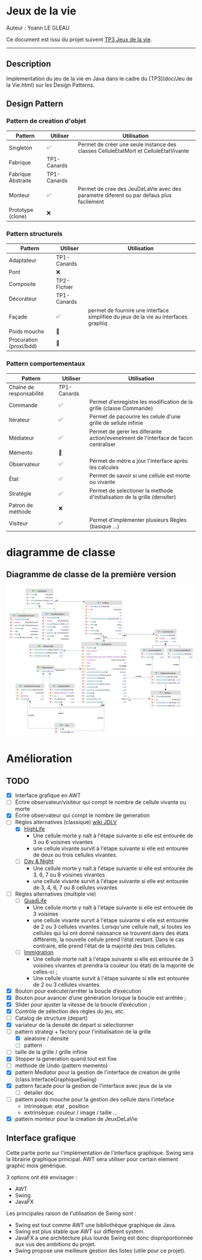 # Jeux de la vie
Auteur : Yoann LE GLEAU 

Ce document est issu du projet suivent [TP3 Jeux de la vie](https://github.com/yoannlegleau/DesingPatternL3/tree/master/src/jeu_de_la_vie).

---

## Description
Implementation du jeu de la vie en Java dans le cadre du [TP3](doc/Jeu de la Vie.html) sur les Design Patterns.

## Design Pattern

### Pattern de creation d'objet
| Pattern            | Utiliser    | Utilisation                                                                             |
|--------------------|-------------|-----------------------------------------------------------------------------------------|
| Singleton          | ✅          | Permet de créer une seule instance des classes CelluleEtatMort et CelluleEtatVivante    |
| Fabrique           | TP1-Canards |                                                                                         |
| Fabrique Abstraite | TP1-Canards |                                                                                         |
| Monteur            | ✅           | Permet de cree des JeuDeLaVie avec des parametre diferent ou par defaus plus facilement |
| Prototype (clone)  | ❌           |                                                                                         |

### Pattern structurels
| Pattern                 | Utiliser    | Utilisation                                                                         |
|-------------------------|-------------|-------------------------------------------------------------------------------------|
| Adaptateur              | TP1-Canards |                                                                                     |
| Pont                    | ❌           |                                                                                     |
| Composite               | TP2-Fichier |                                                                                     |
| Décorateur              | TP1-Canards |                                                                                     |
| Façade                  | ✅           | permet de fournire une interface simplifiée du jeux de la vie au interfaces graphiq |
| Poids mouche            | 🧠          |                                                                                     |
| Procuration (proxi/bdd) | 🧠          |                                                                                     |

### Pattern comportementaux
| Pattern                  | Utiliser    | Utilisation                                                                         |
| ------------------------ |-------------|-------------------------------------------------------------------------------------|
| Chaîne de responsabilité | TP1-Canards |                                                                                     |
| Commande                 | ✅           | Permet d'enregistre les modification de la grille (classe Commande)                 |
| Itérateur                | ✅           | Permet de pacourire les celule d'une grille de sellule infinie                      |
| Médiateur                | ✅           | Permet de gerer les diferante action/evenelment de l'interface de facon centraliser |
| Mémento                  | 🧠          |                                                                                     |
| Observateur              | ✅           | Permet de mètre a jour l'interface après les calcules                               |
| État                     | ✅           | Permet de savoir si une cellule est morte ou vivante                                |
| Stratégie                | ✅          | Permet de selectioner la methode d'initialisation de la grille (densiter)           |
| Patron de méthode        | ❌           |                                                                                     |
| Visiteur                 | ✅           | Permet d'implémenter plusieurs Règles (basique …)                                   |


# diagramme de classe

## Diagramme de classe de la première version
![Diagramme de classe de la première version](doc/package.png)


# Amélioration

## TODO
- [x] Interface grafique en AWT
- [ ] Écrire observateur/visiteur qui compt le nombre de cellule vivante ou morte
- [x] Écrire observateur qui compt le nombre de generation
- [ ] Règles alternatives (classique) [wiki JDLV](https://conwaylife.com/wiki/Main_Page)
  - [x] [HighLife](https://fr.wikipedia.org/wiki/HighLife_(automate_cellulaire))
    - Une cellule morte y naît à l'étape suivante si elle est entourée de 3 ou 6 voisines vivantes
    - une cellule vivante survit à l'étape suivante si elle est entourée de deux ou trois cellules vivantes.
  - [ ] [Day & Night](https://fr.wikipedia.org/wiki/Day_%26_Night)
    - Une cellule morte y naît à l'étape suivante si elle est entourée de 3, 6, 7 ou 8 voisines vivantes
    -  une cellule vivante survit à l'étape suivante si elle est entourée de 3, 4, 6, 7 ou 8 cellules vivantes
- [ ] Règles alternatives (multiple vie)
  - [ ] [QuadLife](https://fr.wikipedia.org/wiki/QuadLife)
    - Une cellule morte y naît à l'étape suivante si elle est entourée de 3 voisines
    - une cellule vivante survit à l'étape suivante si elle est entourée de 2 ou 3 cellules vivantes.
Lorsqu'une cellule naît, si toutes les cellules qui lui ont donné naissance se trouvent dans des états différents, la nouvelle cellule prend l'état restant. Dans le cas contraire, elle prend l'état de la majorité des trois cellules.
  - [ ] [Immigration](https://fr.wikipedia.org/wiki/Immigration_(automate_cellulaire))
    - Une cellule morte naît à l'étape suivante si elle est entourée de 3 voisines vivantes et prendra la couleur (ou état) de la majorité de celles-ci ;
    - Une cellule vivante survit à l'étape suivante si elle est entourée de 2 ou 3 cellules vivantes.
- [X] Bouton pour exécuter/arrêter la boucle d’exécution
- [X] Bouton pour avancer d’une génération lorsque la boucle est arrêtée ;
- [X] Slider pour ajuster la vitesse de la boucle d’exécution ;
- [x] Contrôle de sélection des règles du jeu, etc.
- [ ] Catalog de structure (depart)
- [x] variateur de la densité de depart si sélectionner
- [ ] pattern strategi + factory pour l'initialisation de la grille
  - [x] aleatoire / densité
  - [ ] pattern
- [ ] taille de la grille / grille infinie
- [X] Stopper la generation quand tout est fixe
- [ ] methode de Undo (pattern memento)
- [x] pattern Mediator pour la gestion de l'interface de creation de grille (class InterfaceGraphiqueSwing)
- [x] pattern facade pour la gestion de l'interface avec jeux de la vie
  - [ ] detailer doc
- [ ] pattern poids mouche pour la gestion des cellule dans l'inteface
  - intrinsèque: etat , position
  - extrinsèque: couleur / image / taille ...
- [x] pattern monteur pour la creation de JeuxDeLaVie 

## Interface grafique

Cette partie porte sur l'implémentation de l'interface graphique.
Swing sera la librairie graphique principal.
AWT sera utiliser pour certain element graphic mois générique.

3 options ont été envisager :
- AWT
- Swing
- JavaFX

Les principales raison de l'utilisation de Swing sont :
- Swing est tout comme AWT une bibliothèque graphique de Java.
- Swing est plus stable que AWT sur different system.
- JavaFX a une architecture plus lourde Swing est donc disproportionnée aux vus des ambitions du projet.
- Swing propose une meilleure gestion des listes (utile pour ce projet).





